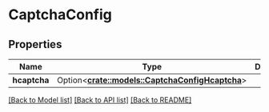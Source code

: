 # CaptchaConfig

## Properties

Name | Type | Description | Notes
------------ | ------------- | ------------- | -------------
**hcaptcha** | Option<[**crate::models::CaptchaConfigHcaptcha**](CaptchaConfigHcaptcha.md)> |  | [optional]

[[Back to Model list]](../README.md#documentation-for-models) [[Back to API list]](../README.md#documentation-for-api-endpoints) [[Back to README]](../README.md)


